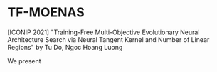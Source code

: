 # TF-MOENAS
[ICONIP 2021] "Training-Free Multi-Objective Evolutionary Neural Architecture Search via Neural Tangent Kernel and Number of Linear Regions" by Tu Do, Ngoc Hoang Luong

We present 